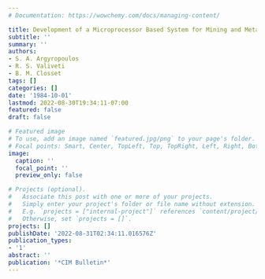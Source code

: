 ```yaml
---
# Documentation: https://wowchemy.com/docs/managing-content/

title: Development of a Microprocessor Based System for Mining and Metallurgical Applications
subtitle: ''
summary: ''
authors:
- S. A. Argyropoulos
- R. S. Valiveti
- B. M. Closset
tags: []
categories: []
date: '1984-10-01'
lastmod: 2022-08-30T19:34:11-07:00
featured: false
draft: false

# Featured image
# To use, add an image named `featured.jpg/png` to your page's folder.
# Focal points: Smart, Center, TopLeft, Top, TopRight, Left, Right, BottomLeft, Bottom, BottomRight.
image:
  caption: ''
  focal_point: ''
  preview_only: false

# Projects (optional).
#   Associate this post with one or more of your projects.
#   Simply enter your project's folder or file name without extension.
#   E.g. `projects = ["internal-project"]` references `content/project/deep-learning/index.md`.
#   Otherwise, set `projects = []`.
projects: []
publishDate: '2022-08-31T02:34:11.016576Z'
publication_types:
- '1'
abstract: ''
publication: '*CIM Bulletin*'
---
```

